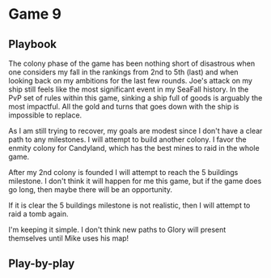 # Game 9

## Playbook

The colony phase of the game has been nothing short of disastrous when one considers my fall in the rankings from 2nd to 5th (last) and when looking back on my ambitions for the last few rounds. Joe's attack on my ship still feels like the most significant event in my SeaFall history. In the PvP set of rules within this game, sinking a ship full of goods is arguably the most impactful. All the gold and turns that goes down with the ship is impossible to replace.

As I am still trying to recover, my goals are modest since I don't have a clear path to any milestones. I will attempt to build another colony. I favor the enmity colony for Candyland, which has the best mines to raid in the whole game.

After my 2nd colony is founded I will attempt to reach the 5 buildings milestone. I don't think it will happen for me this game, but if the game does go long, then maybe there will be an opportunity.

If it is clear the 5 buildings milestone is not realistic, then I will attempt to raid a tomb again.

I'm keeping it simple. I don't think new paths to Glory will present themselves until Mike uses his map!

## Play-by-play
